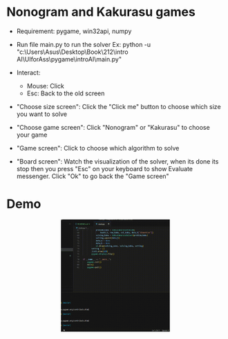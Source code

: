 # Nonogram and Kakurasu games
- Requirement: pygame, win32api, numpy
- Run file main.py to run the solver 
Ex: python -u "c:\Users\Asus\Desktop\Book\212\intro AI\UIforAss\pygame\introAI\main.py"

- Interact:
	+ Mouse: Click
	+ Esc: Back to the old screen

- "Choose size screen": Click the "Click me" button to choose which size you want to solve
- "Choose game screen": Click "Nonogram" or "Kakurasu" to choose your game
- "Game screen": Click to choose which algorithm to solve
- "Board screen": Watch the visualization of the solver, when its done its stop then you press "Esc" on your keyboard
 to show Evaluate messenger. Click "Ok" to go back the "Game screen"

# Demo
<div style="text-align:center;">
  <img src="demo.gif" width="50%">
</div>